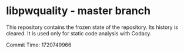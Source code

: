 # libpwquality - master branch

This repository contains the frozen state of the repository.
Its history is cleared. It is used only for static code
analysis with Codacy.

Commit Time: 1720749966